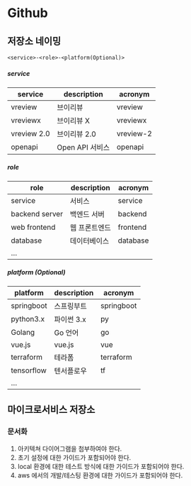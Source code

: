 # Github

## 저장소 네이밍

```
<service>-<role>-<platform(Optional)>
```

##### service

| service | description | acronym |
| --- | --- | --- |
| vreview | 브이리뷰 | vreview |
| vreviewx | 브이리뷰 X | vreviewx |  
| vreview 2.0 | 브이리뷰 2.0 | vreview-2 |
| openapi | Open API 서비스 | openapi |



##### role

| role | description | acronym |
| --- | --- | --- |
| service | 서비스 | service |
| backend server | 백엔드 서버 | backend |
| web frontend | 웹 프론트엔드 | frontend |
| database | 데이터베이스 | database |
| … |  |  |



##### platform (Optional)

| platform | description | acronym |
| --- | --- | --- |
| springboot | 스프링부트 | springboot |
| python3.x | 파이썬 3.x | py |
| Golang | Go 언어 | go |
| vue.js | vue.js | vue |
| terraform | 테라폼 | terraform |
| tensorflow | 텐서플로우 | tf |
| … |  |  |


## 마이크로서비스 저장소
### 문서화
1. 아키텍쳐 다이어그램을 첨부하여야 한다.
1. 초기 설정에 대한 가이드가 포함되어야 한다.
1. local 환경에 대한 테스트 방식에 대한 가이드가 포함되어야 한다.
1. aws 에서의 개발/테스팅 환경에 대한 가이드가 포함되어야 한다.
